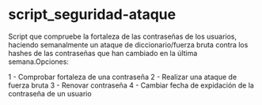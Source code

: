 # script_seguridad-ataque

 Script que compruebe la fortaleza de las contraseñas de los usuarios, haciendo semanalmente un ataque de diccionario/fuerza bruta contra los hashes de las contraseñas que han cambiado en la última semana.Opciones:
 
1 - Comprobar fortaleza de una contraseña
2 - Realizar una ataque de fuerza bruta
3 - Renovar contraseña
4 - Cambiar fecha de expidación de la contraseña de un usuario
